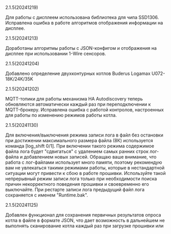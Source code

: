 2.1.5(20241219)

Для работы с дисплеем использована библиотека для чипа SSD1306. Исправлена ошибка в работе алгоритмов отображения информации на дисплее.

2.1.5(20241213)

Доработаны алгоритмы работы с JSON-конфигом и отображения на дисплее при использовании 1-Wire сенсоров.

2.1.5(20241204)

Добавлено определение двухконтурных котлов Buderus Logamax U072-18K/24K/35K
	
2.1.5(20241202)

MQTT-топики для работы механизма HA Autodiscovery теперь обновляются автоматически каждый раз при переподключении к MQTT-брокеру. Исправлена ошибка с работой контролов, настроенных для работы по изменению режимов работы котла.

2.1.5(20241130)

Для включения/выключения режима записи лога в файл без остановки при достижении максимального размера файла (8К) используется команда [log_shift 0/1]. При включении такого режима содержимое файла лога будет "сдвигаться" с удалением самых ранних строк лог-файла и добавлением новых записей. Обращаю ваше внимание, что работа с лог-файлами использует много памяти, поэтому рекомендую вам не увлекаться такими режимами работы, которые в нестандартной ситуации могут привести к сбою в работе прошивки. Используйте такой непрерывный режим записи лога только при необходимости поиска причин некорректного поведения прошивки и своевременно его выключайте. При рестарте записи лога предыдущий файл лога сохраняется с именем "Runtime.bak".

2.1.5(20241125)

Добавлен функционал для сохранения первичных результатов опроса котла в файле в формате JSON, что дает возможность в дальнейшем не выполнять сканирование котла каждый раз при загрузке прошивки или при включении/выключении котла, а использовать результаты предыдущего сканирования, сохраненные в файле "Report.json". Такой более оптимальный режим работы появляется только в случае, если ваш котел предоставляет свой уникальный идентификатор (DataID-127), по которому прошивка может определить, что на связи все тот же котел, а не какой то другой. Для включения режима сохранения данных опроса котла достаточно использовать команду [ot_report 1].

Добавлен функционал для работы с конфигом прошивки, сохраненным в формате JSON, который более удобен для работы с ним как пользователю, так и самой прошивке, которая в этом случае может в автоматическом режиме добавлять/удалять разделы, добавленные или, наоборот, неактуальные в данной конфигурации. Для первичного сохранения текущего конфига прошивки в формате JSON достаточно нажать на соответствующую ссылку на странице "Config" и после перезагрузки именно этот файл конфигурации будет использоваться для редактирования и работы прошивки. При этом старый текстовый файл конфигурации не удаляется и при необходимости всегда может быть открыт для просмотра или загружен пользователем.

Добавлен ранее анонсированный функционал для чтения беспроводных счетчиков газа и воды компании Элехант (https://elehant.ru/catalog). При включенном режиме сканирования и автодобавления BLE устройств ([ble_auto_add 1]) такие счетчики при их обнаружении будут автоматически добавлены и отображены в новом разделе "Counters". Для настройки подключения таких счетчиков в конфиге необходимо указать параметры [ble_counter_name] и [ble_counter_addr] по аналогии с настройкой подключения BLE датчиков. Публикация данных настроенных счетчиков выполняется в отдельном MQTT-топике "/Counters".

2.1.5(20231215)

[Thermo Relays]:
Добавлен параметр [thermos_delta] для определения гистерезиса, одинакового для ВСЕХ Thermo Relays (по умолчанию используется значение 0.1). Добавлен параметр [thermo_delta] для определения гистерезиса для конкретного Thermo Relay (по умолчанию используется значение thermos_delta).

[Thermostat]:
Добавлена возможность использования значений [CH Temp] и [DHW Temp] в качестве значений датчика термостата. Для этого в 
параметре [pid_sensor_name] указываем предопределенные значения [BOILER] и [WATER] соответственно.

[Controls]:
Проведена оптимизация алгоритмов функционала работы Контролов. Для публикации состояния Контрола используются топики /State (0/1) и /Status (ON/OFF). Для управления состоянием Контроля используется топик /SetState (0/1).
Добавлена возможность использования значений [CH Status], [DHW status], [Flame status] и [Fault status] в качестве управляющих значений для конкретного Control-а. Для этого при определении Control добавляем параметр [control_source_name], в котором указываем предопределенные значения [BOILER], [WATER], [FLAME] и [FAULT] соответственно. Для использования значений [CH Mode] и [DHW Mode] в качестве управляющих начений для конкретного Control-а в параметре [control_source_name] указываем предопределенные значения [CHMODE] и [DHWMODE] соответственно.

[MQTT]:
Реализован функционал для нативной интеграции параметров работы прошивки в систему HomeAssistant, который автоматически формирует в HA описание нескольких устройств - это собственно сам контроллер, котел (Boiler), Термостат, BLE датчики и Контролы. Для включения функционала необходимо в конфиге указать параметр [mqtt_HA_discovery 1].

Изменены некоторые топики, а именно: /Thermostat/Temp (ранее /Thermostat/TSet), /Opentherm/CHtemp (ранее /Opentherm/CHTset) и /Opentherm/DHWtemp (ранее /Opentherm/DHWTSet).
Расширенный набор значений общих параметров работы прошивки теперь публикуются в формате JSON в топике /System/Info. Информация о доступности контроллера по прежнему публикуется в топике /System/Online
